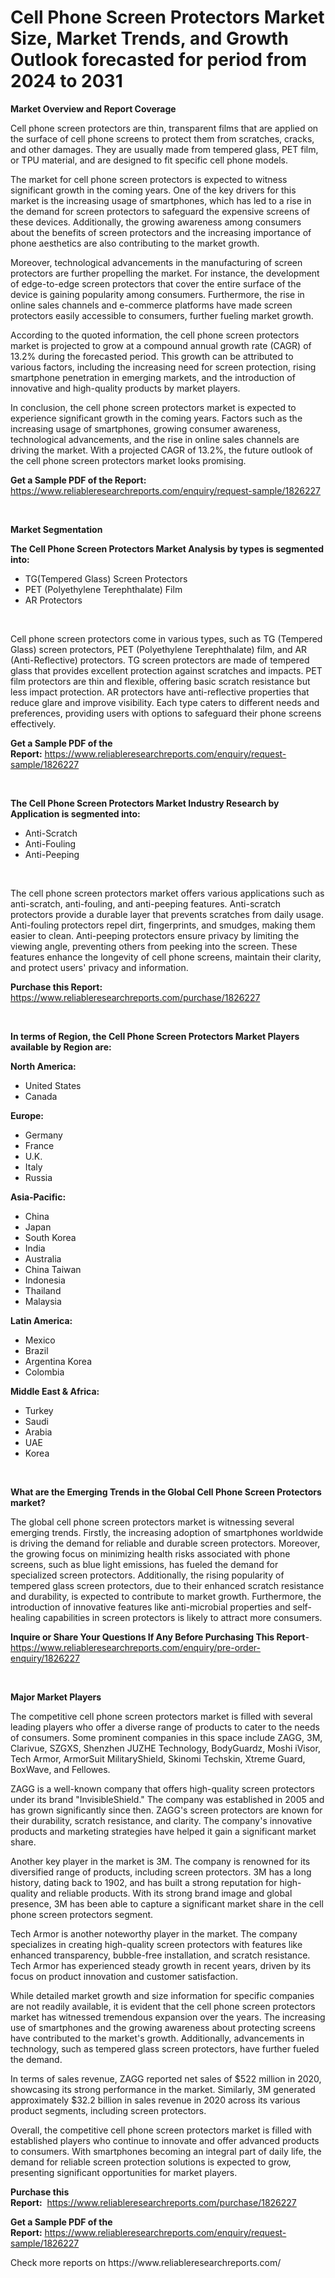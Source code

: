 <p><h1>Cell Phone Screen Protectors Market Size, Market Trends, and Growth Outlook forecasted for period from 2024 to 2031</h1></p><p><strong>Market Overview and Report Coverage</strong></p>
<p><p>Cell phone screen protectors are thin, transparent films that are applied on the surface of cell phone screens to protect them from scratches, cracks, and other damages. They are usually made from tempered glass, PET film, or TPU material, and are designed to fit specific cell phone models.</p><p>The market for cell phone screen protectors is expected to witness significant growth in the coming years. One of the key drivers for this market is the increasing usage of smartphones, which has led to a rise in the demand for screen protectors to safeguard the expensive screens of these devices. Additionally, the growing awareness among consumers about the benefits of screen protectors and the increasing importance of phone aesthetics are also contributing to the market growth.</p><p>Moreover, technological advancements in the manufacturing of screen protectors are further propelling the market. For instance, the development of edge-to-edge screen protectors that cover the entire surface of the device is gaining popularity among consumers. Furthermore, the rise in online sales channels and e-commerce platforms have made screen protectors easily accessible to consumers, further fueling market growth.</p><p>According to the quoted information, the cell phone screen protectors market is projected to grow at a compound annual growth rate (CAGR) of 13.2% during the forecasted period. This growth can be attributed to various factors, including the increasing need for screen protection, rising smartphone penetration in emerging markets, and the introduction of innovative and high-quality products by market players.</p><p>In conclusion, the cell phone screen protectors market is expected to experience significant growth in the coming years. Factors such as the increasing usage of smartphones, growing consumer awareness, technological advancements, and the rise in online sales channels are driving the market. With a projected CAGR of 13.2%, the future outlook of the cell phone screen protectors market looks promising.</p></p>
<p><strong>Get a Sample PDF of the Report:</strong> <a href="https://www.reliableresearchreports.com/enquiry/request-sample/1826227">https://www.reliableresearchreports.com/enquiry/request-sample/1826227</a></p>
<p>&nbsp;</p>
<p><strong>Market Segmentation</strong></p>
<p><strong>The Cell Phone Screen Protectors Market Analysis by types is segmented into:</strong></p>
<p><ul><li>TG(Tempered Glass) Screen Protectors</li><li>PET (Polyethylene Terephthalate) Film</li><li>AR Protectors</li></ul></p>
<p>&nbsp;</p>
<p><p>Cell phone screen protectors come in various types, such as TG (Tempered Glass) screen protectors, PET (Polyethylene Terephthalate) film, and AR (Anti-Reflective) protectors. TG screen protectors are made of tempered glass that provides excellent protection against scratches and impacts. PET film protectors are thin and flexible, offering basic scratch resistance but less impact protection. AR protectors have anti-reflective properties that reduce glare and improve visibility. Each type caters to different needs and preferences, providing users with options to safeguard their phone screens effectively.</p></p>
<p><strong>Get a Sample PDF of the Report:</strong>&nbsp;<a href="https://www.reliableresearchreports.com/enquiry/request-sample/1826227">https://www.reliableresearchreports.com/enquiry/request-sample/1826227</a></p>
<p>&nbsp;</p>
<p><strong>The Cell Phone Screen Protectors Market Industry Research by Application is segmented into:</strong></p>
<p><ul><li>Anti-Scratch</li><li>Anti-Fouling</li><li>Anti-Peeping</li></ul></p>
<p>&nbsp;</p>
<p><p>The cell phone screen protectors market offers various applications such as anti-scratch, anti-fouling, and anti-peeping features. Anti-scratch protectors provide a durable layer that prevents scratches from daily usage. Anti-fouling protectors repel dirt, fingerprints, and smudges, making them easier to clean. Anti-peeping protectors ensure privacy by limiting the viewing angle, preventing others from peeking into the screen. These features enhance the longevity of cell phone screens, maintain their clarity, and protect users' privacy and information.</p></p>
<p><strong>Purchase this Report:</strong>&nbsp; <a href="https://www.reliableresearchreports.com/purchase/1826227">https://www.reliableresearchreports.com/purchase/1826227</a></p>
<p>&nbsp;</p>
<p><strong>In terms of Region, the Cell Phone Screen Protectors Market Players available by Region are:</strong></p>
<p>
    <p> <strong> North America: </strong>
        <ul>
            <li>United States</li>
            <li>Canada</li>
        </ul>
        </p> 
    <p> <strong> Europe: </strong>
        <ul>
            <li>Germany</li>
            <li>France</li>
            <li>U.K.</li>
            <li>Italy</li>
            <li>Russia</li>
        </ul>
        </p> 
    <p> <strong> Asia-Pacific: </strong>
        <ul>
            <li>China</li>
            <li>Japan</li>
            <li>South Korea</li>
            <li>India</li>
            <li>Australia</li>
            <li>China Taiwan</li>
            <li>Indonesia</li>
            <li>Thailand</li>
            <li>Malaysia</li>
        </ul>
        </p> 
    <p> <strong> Latin America: </strong>
        <ul>
            <li>Mexico</li>
            <li>Brazil</li>
            <li>Argentina Korea</li>
            <li>Colombia</li>
        </ul>
        </p> 
    <p> <strong> Middle East & Africa: </strong>
        <ul>
            <li>Turkey</li>
            <li>Saudi</li>
            <li>Arabia</li>
            <li>UAE</li>
            <li>Korea</li>
        </ul>
    </p>
    </p>
<p>&nbsp;</p>
<p><strong>What are the Emerging Trends in the Global Cell Phone Screen Protectors market?</strong></p>
<p><p>The global cell phone screen protectors market is witnessing several emerging trends. Firstly, the increasing adoption of smartphones worldwide is driving the demand for reliable and durable screen protectors. Moreover, the growing focus on minimizing health risks associated with phone screens, such as blue light emissions, has fueled the demand for specialized screen protectors. Additionally, the rising popularity of tempered glass screen protectors, due to their enhanced scratch resistance and durability, is expected to contribute to market growth. Furthermore, the introduction of innovative features like anti-microbial properties and self-healing capabilities in screen protectors is likely to attract more consumers.</p></p>
<p><strong>Inquire or Share Your Questions If Any Before Purchasing This Report</strong>- <a href="https://www.reliableresearchreports.com/enquiry/pre-order-enquiry/1826227">https://www.reliableresearchreports.com/enquiry/pre-order-enquiry/1826227</a></p>
<p>&nbsp;</p>
<p><strong>Major Market Players</strong></p>
<p><p>The competitive cell phone screen protectors market is filled with several leading players who offer a diverse range of products to cater to the needs of consumers. Some prominent companies in this space include ZAGG, 3M, Clarivue, SZGXS, Shenzhen JUZHE Technology, BodyGuardz, Moshi iVisor, Tech Armor, ArmorSuit MilitaryShield, Skinomi Techskin, Xtreme Guard, BoxWave, and Fellowes.</p><p>ZAGG is a well-known company that offers high-quality screen protectors under its brand "InvisibleShield." The company was established in 2005 and has grown significantly since then. ZAGG's screen protectors are known for their durability, scratch resistance, and clarity. The company's innovative products and marketing strategies have helped it gain a significant market share.</p><p>Another key player in the market is 3M. The company is renowned for its diversified range of products, including screen protectors. 3M has a long history, dating back to 1902, and has built a strong reputation for high-quality and reliable products. With its strong brand image and global presence, 3M has been able to capture a significant market share in the cell phone screen protectors segment.</p><p>Tech Armor is another noteworthy player in the market. The company specializes in creating high-quality screen protectors with features like enhanced transparency, bubble-free installation, and scratch resistance. Tech Armor has experienced steady growth in recent years, driven by its focus on product innovation and customer satisfaction.</p><p>While detailed market growth and size information for specific companies are not readily available, it is evident that the cell phone screen protectors market has witnessed tremendous expansion over the years. The increasing use of smartphones and the growing awareness about protecting screens have contributed to the market's growth. Additionally, advancements in technology, such as tempered glass screen protectors, have further fueled the demand.</p><p>In terms of sales revenue, ZAGG reported net sales of $522 million in 2020, showcasing its strong performance in the market. Similarly, 3M generated approximately $32.2 billion in sales revenue in 2020 across its various product segments, including screen protectors.</p><p>Overall, the competitive cell phone screen protectors market is filled with established players who continue to innovate and offer advanced products to consumers. With smartphones becoming an integral part of daily life, the demand for reliable screen protection solutions is expected to grow, presenting significant opportunities for market players.</p></p>
<p><strong>Purchase this Report:</strong>&nbsp;&nbsp;<a href="https://www.reliableresearchreports.com/purchase/1826227">https://www.reliableresearchreports.com/purchase/1826227</a></p>
<p></p>
<p><strong>Get a Sample PDF of the Report:</strong>&nbsp;<a href="https://www.reliableresearchreports.com/enquiry/request-sample/1826227">https://www.reliableresearchreports.com/enquiry/request-sample/1826227</a></p>
<p>Check more reports on https://www.reliableresearchreports.com/</p>